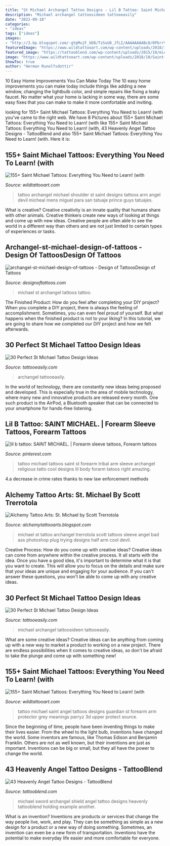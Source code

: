 ```yaml
---
title: "St Michael Archangel Tattoo Designs - Lil B Tattoo: Saint Michael."
description: "Michael archangel tattoosideen tattooeasily"
date: "2022-09-18"
categories:
- "ideas"
tags: ["ideas"]
images:
- "http://3.bp.blogspot.com/-gYpMujF_kD8/TzSuU8_JfLI/AAAAAAAABc8/0PbrrVMOHq0/s1600/DSC_0027.jpg"
featuredImage: "https://www.wildtattooart.com/wp-content/uploads/2018/10/Saint-Michael-Tattoos-25101846.jpg"
featured_image: "https://tattooblend.com/wp-content/uploads/2015/10/michael-archangel-shield-sword.jpg"
image: "https://www.wildtattooart.com/wp-content/uploads/2018/10/Saint-Michael-Tattoos-25101846.jpg"
ShowToc: true
author: "Herman Runolfsdottir"
---
```



10 Easy Home Improvements You Can Make Today
The 10 easy home improvements you can make today include things like adding a new window, changing the lightbulb color, and simple repairs like fixing a leaky faucet. No matter what your home is lacking in some way, there are some easy fixes that you can make to make it more comfortable and inviting.

	

		
looking for 155+ Saint Michael Tattoos: Everything You Need to Learn! (with you've came to the right web. We have 8 Pictures about 155+ Saint Michael Tattoos: Everything You Need to Learn! (with like 155+ Saint Michael Tattoos: Everything You Need to Learn! (with, 43 Heavenly Angel Tattoo Designs - TattooBlend and also 155+ Saint Michael Tattoos: Everything You Need to Learn! (with. Here it is:
		
    
## 155+ Saint Michael Tattoos: Everything You Need To Learn! (with

<img loading=lazy src="https://www.wildtattooart.com/wp-content/uploads/2018/10/Saint-Michael-Tattoos-25101893.jpg" onerror="this.onerror=null;this.src='https://tse4.mm.bing.net/th?id=OIP.yaxByJB4Kow8IiAbIMa9bAHaJf&amp;pid=15.1';" alt="155+ Saint Michael Tattoos: Everything You Need to Learn! (with">

_Source: wildtattooart.com_

>tattoo archangel michael shoulder st saint designs tattoos arm angel devil micheal mens miguel para san tatuaje prince guys tatuajes. 

	

What is creative?
Creative creativity is an innate quality that humans share with other animals. Creative thinkers create new ways of looking at things and come up with new ideas. Creative people are often able to see the world in a different way than others and are not just limited to certain types of experiences or tasks.

    
## Archangel-st-michael-design-of-tattoos - Design Of TattoosDesign Of Tattoos

<img loading=lazy src="https://designoftattoos.com/wp-content/uploads/2012/11/archangel-st-michael-design-of-tattoos.jpg" onerror="this.onerror=null;this.src='https://tse2.mm.bing.net/th?id=OIP.WQWwYPeDjOdaXKallowSlgHaNz&amp;pid=15.1';" alt="archangel-st-michael-design-of-tattoos - Design of TattoosDesign of Tattoos">

_Source: designoftattoos.com_

>michael st archangel tattoos tattoo. 

	

The Finished Product: How do you feel after completing your DIY project?
When you complete a DIY project, there is always the feeling of accomplishment. Sometimes, you can even feel proud of yourself. But what happens when the finished product is not to your liking? In this tutorial, we are going to share how we completed our DIY project and how we felt afterwards.

    
## 30 Perfect St Michael Tattoo Design Ideas

<img loading=lazy src="http://www.tattooeasily.com/wp-content/uploads/2014/10/st-michael-tattoos-21.jpg" onerror="this.onerror=null;this.src='https://tse4.mm.bing.net/th?id=OIP.F-PMzw8xY4l7NDLEs6687wHaHD&amp;pid=15.1';" alt="30 Perfect St Michael Tattoo Design Ideas">

_Source: tattooeasily.com_

>archangel tattooeasily. 

	

In the world of technology, there are constantly new ideas being proposed and developed. This is especially true in the area of mobile technology, where many new and innovative products are released every month. One such product is the AirPod, a Bluetooth speaker that can be connected to your smartphone for hands-free listening.

    
## Lil B Tattoo: SAINT MICHAEL. | Forearm Sleeve Tattoos, Forearm Tattoos

<img loading=lazy src="https://i.pinimg.com/originals/79/1f/6e/791f6eac89dff7d5aef97fb5ef154d67.jpg" onerror="this.onerror=null;this.src='https://tse4.mm.bing.net/th?id=OIP.Jk7k5WZ1bmUxOPr5jF9-XAAAAA&amp;pid=15.1';" alt="lil b tattoo: SAINT MICHAEL. | Forearm sleeve tattoos, Forearm tattoos">

_Source: pinterest.com_

>tattoo michael tattoos saint st forearm tribal arm sleeve archangel religious tatto cool designs lil body forarm tatoos right amazing. 

	

4.a decrease in crime rates thanks to new law enforcement methods

    
## Alchemy Tattoo Arts: St. Michael By Scott Trerrotola

<img loading=lazy src="http://3.bp.blogspot.com/-gYpMujF_kD8/TzSuU8_JfLI/AAAAAAAABc8/0PbrrVMOHq0/s1600/DSC_0027.jpg" onerror="this.onerror=null;this.src='https://tse4.mm.bing.net/th?id=OIP.qVr-2SEHUcAoU7vJ2raWwgHaLO&amp;pid=15.1';" alt="Alchemy Tattoo Arts: St. Michael by Scott Trerrotola">

_Source: alchemytattooarts.blogspot.com_

>michael st tattoo archangel trerrotola scott tattoos sleeve angel bad ass photoshop plug trying designs half arm cool devil. 

	

Creative Process: How do you come up with creative ideas?
Creative ideas can come from anywhere within the creative process. It all starts with the idea. Once you have a good idea, it's important to determine what it is that you want to create. This will allow you to focus on the details and make sure that your ideas are unique and engaging for your audience. If you can't answer these questions, you won't be able to come up with any creative ideas.

    
## 30 Perfect St Michael Tattoo Design Ideas

<img loading=lazy src="http://www.tattooeasily.com/wp-content/uploads/2014/10/st-michael-tattoos-14.jpg" onerror="this.onerror=null;this.src='https://tse1.mm.bing.net/th?id=OIP.KfOf3LAvwpptMiLvfEWAugHaI_&amp;pid=15.1';" alt="30 Perfect St Michael Tattoo Design Ideas">

_Source: tattooeasily.com_

>michael archangel tattoosideen tattooeasily. 

	

What are some creative ideas?
Creative ideas can be anything from coming up with a new way to market a product to working on a new project. There are endless possibilities when it comes to creative ideas, so don't be afraid to take the plunge and come up with something new!

    
## 155+ Saint Michael Tattoos: Everything You Need To Learn! (with

<img loading=lazy src="https://www.wildtattooart.com/wp-content/uploads/2018/10/Saint-Michael-Tattoos-25101846.jpg" onerror="this.onerror=null;this.src='https://tse2.mm.bing.net/th?id=OIP.i6n6DKp0ChrM5UJWP4dtbwHaHa&amp;pid=15.1';" alt="155+ Saint Michael Tattoos: Everything You Need to Learn! (with">

_Source: wildtattooart.com_

>tattoo michael saint angel tattoos designs guardian st forearm arm protector grey meanings parryz 3d upper protect source. 

	

Since the beginning of time, people have been inventing things to make their lives easier. From the wheel to the light bulb, inventions have changed the world. Some inventors are famous, like Thomas Edison and Benjamin Franklin. Others are not as well known, but their inventions are just as important. Inventions can be big or small, but they all have the power to change the world.

    
## 43 Heavenly Angel Tattoo Designs - TattooBlend

<img loading=lazy src="https://tattooblend.com/wp-content/uploads/2015/10/michael-archangel-shield-sword.jpg" onerror="this.onerror=null;this.src='https://tse1.mm.bing.net/th?id=OIP.kO1VTnrVqbTFZJmHmndBtAHaJ3&amp;pid=15.1';" alt="43 Heavenly Angel Tattoo Designs - TattooBlend">

_Source: tattooblend.com_

>michael sword archangel shield angel tattoo designs heavenly tattooblend holding example another. 

	

What is an invention?
Inventions are products or services that change the way people live, work, and play. They can be something as simple as a new design for a product or a new way of doing something. Sometimes, an invention can even be a new form of transportation. Inventions have the potential to make everyday life easier and more comfortable for everyone.

